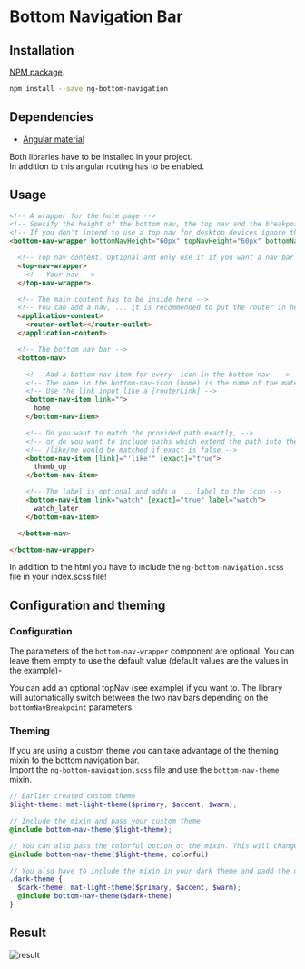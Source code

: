 # Bottom Navigation Bar

## Installation

[NPM package](https://www.npmjs.com/package/ng-bottom-navigation).  

```bash
npm install --save ng-bottom-navigation
```

## Dependencies

+ [Angular material](https://material.angular.io/)

Both libraries have to be installed in your project.  
In addition to this angular routing has to be enabled.

## Usage

```html
<!-- A wrapper for the hole page -->
<!-- Specify the height of the bottom nav, the top nav and the breakpoint between the two of them. If you don't intend  -->
<!-- If you don't intend to use a top nav for desktop devices ignore the topNavHeight and the bottomNavBreakpoint parameter -->
<bottom-nav-wrapper bottomNavHeight="60px" topNavHeight="60px" bottomNavBreakpoint="600px">

  <!-- Top nav content. Optional and only use it if you want a nav bar for desktop devices -->
  <top-nav-wrapper>
    <!-- Your nav -->
  </top-nav-wrapper>

  <!-- The main content has to be inside here -->
  <!-- You can add a nav, ... It is recommended to put the router in here -->
  <application-content>
    <router-outlet></router-outlet>
  </application-content>

  <!-- The bottom nav bar -->
  <bottom-nav>

    <!-- Add a bottom-nav-item for every  icon in the bottom nav. -->
    <!-- The name in the bottom-nav-icon (home) is the name of the material icon -->
    <!-- Use the link input like a [routerLink] -->
    <bottom-nav-item link="">
      home
    </bottom-nav-item>

    <!-- Do you want to match the provided path exactly, -->
    <!-- or do you want to include paths which extend the path into the path matching (default not exact) -->
    <!-- /like/me would be matched if exact is false -->
    <bottom-nav-item [link]="'like'" [exact]="true">
      thumb_up
    </bottom-nav-item>

    <!-- The label is optional and adds a ... label to the icon -->
    <bottom-nav-item link="watch" [exact]="true" label="watch">
      watch_later
    </bottom-nav-item>

  </bottom-nav>

</bottom-nav-wrapper>
```

In addition to the html you have to include the `ng-bottom-navigation.scss` file in your index.scss file!

## Configuration and theming

### Configuration

The parameters of the `bottom-nav-wrapper` component are optional. You can leave them empty to use the default value (default values are the values in the example)-

You can add an optional topNav (see example) if you want to. The library will automatically switch between the two nav bars depending on the `bottomNavBreakpoint` parameters.


### Theming
If you are using a custom theme you can take advantage of the theming mixin fo the bottom navigation bar.  
Import the `ng-bottom-navigation.scss` file and use the `bottom-nav-theme` mixin.
  
```scss
// Earlier created custom theme
$light-theme: mat-light-theme($primary, $accent, $warm);

// Include the mixin and pass your custom theme
@include bottom-nav-theme($light-theme);

// You can also pass the colorful option ot the mixin. This will change the background color of the nav bar to your primary color
@include bottom-nav-theme($light-theme, colorful)

// You also have to include the mixin in your dark theme and padd the dark theme to it
.dark-theme {
  $dark-theme: mat-light-theme($primary, $accent, $warm);
  @include bottom-nav-theme($dark-theme)
}


```

## Result

![result](https://i.imgur.com/O3mhtkA.png)
